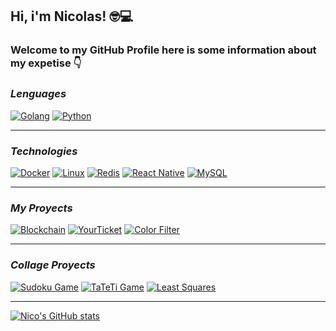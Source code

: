 ## Hi, i'm Nicolas! 🤓💻
### Welcome to my GitHub Profile here is some information about my expetise 👇
### *Lenguages*
[![Golang](https://img.shields.io/badge/-Go-111?&logo=go)](https://go.dev/)
[![Python](https://img.shields.io/badge/-Python-111?&logo=Python)](https://www.python.org/)
***
### *Technologies*
[![Docker](https://img.shields.io/badge/-Docker-111?&logo=Docker)](https://www.docker.com/)
[![Linux](https://img.shields.io/badge/-Linux-111?&logo=Linux)](https://www.linux.org/)
[![Redis](https://img.shields.io/badge/-Redis-111?&logo=Redis)](https://redis.io/)
[![React Native](https://img.shields.io/badge/-React%20Native-111?&logo=React)](https://reactnative.dev/)
[![MySQL](https://img.shields.io/badge/-SQL-111?&logo=MySQL)](https://www.mysql.com/)
***
### *My Proyects*
[![Blockchain](https://img.shields.io/badge/-YourTicket-111?&logo=go)](https://github.com/naldeco98/blockchain_in_Go)
[![YourTicket](https://img.shields.io/badge/-YourTicket-111?&logo=go)](https://github.com/naldeco98/YourTicket)
[![Color Filter](https://img.shields.io/badge/-ColorFilter-111?&logo=go)](https://github.com/naldeco98/color-filter)
***
### *Collage Proyects*
[![Sudoku Game](https://img.shields.io/badge/-Sudoku%20Game-111?&logo=Python)](https://github.com/naldeco98/SUDOKU)
[![TaTeTi Game](https://img.shields.io/badge/-TaTeTi%20Game-111?&logo=Python)](https://github.com/naldeco98/TaTeTI)
[![Least Squares](https://img.shields.io/badge/-Least%20Squares-111?&logo=Python)](https://github.com/naldeco98/proyecto-analisis-numerico)
  *  *  *  *  *
[![Nico's GitHub stats](https://github-readme-stats.vercel.app/api?username=naldeco98&show_icons=true)](https://github.com/naldeco98)
